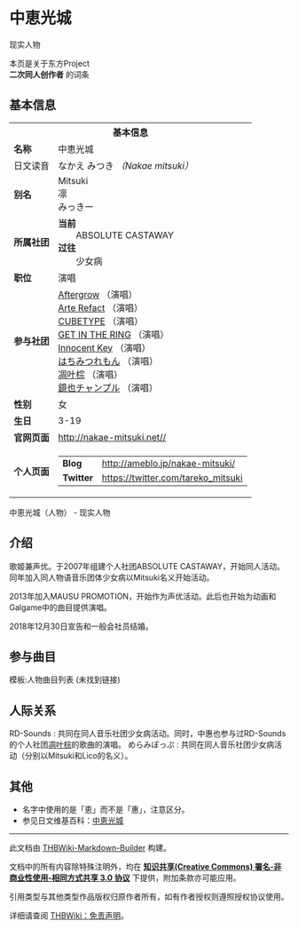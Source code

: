 # 中恵光城

<!-- source html: G:\repos\THBWiki-Markdown-Builder\THBWikiMarkdown\Temp\main\8\8e\ns0%3A%E4%B8%AD%E6%81%B5%E5%85%89%E5%9F%8E.html -->

现实人物

本页是关于东方Project  
 **二次同人创作者** 的词条
## 基本信息

<table><tbody><tr><th colspan="3">基本信息</th></tr><tr><td class="label"><b>名称</b></td><td> 中恵光城 </td></tr><tr><td class="label">日文读音</td><td> なかえ みつき <i>（Nakae mitsuki）</i> </td></tr><tr><td class="label"><b>别名</b></td><td>Mitsuki<br>凛<br>みっきー</td></tr><tr><td class="label"><b>所属社团</b></td><td><b>当前</b><div style="margin-left:2em;">ABSOLUTE CASTAWAY</div><b>过往</b><div style="margin-left:2em;">少女病</div></td></tr><tr><td class="label"><b>职位</b></td><td>演唱</td></tr><tr><td class="label"><b>参与社团</b></td><td><a href="./Aftergrow.md" title="Aftergrow">Aftergrow</a> （演唱）<br><a href="./Arte_Refact.md" title="Arte Refact">Arte Refact</a> （演唱）<br><a href="./CUBETYPE.md" title="CUBETYPE">CUBETYPE</a> （演唱）<br><a href="./GET_IN_THE_RING.md" title="GET IN THE RING">GET IN THE RING</a> （演唱）<br><a href="./Innocent_Key.md" title="Innocent Key">Innocent Key</a> （演唱）<br><a href="./はちみつれもん.md" title="はちみつれもん">はちみつれもん</a> （演唱）<br><a href="./凋叶棕.md" title="凋叶棕">凋叶棕</a> （演唱）<br><a href="/index.php?title=%E9%8F%A1%E4%B9%9F%E3%83%81%E3%83%A3%E3%83%B3%E3%83%97%E3%83%AB&amp;action=edit&amp;redlink=1" class="new" title="鏡也チャンプル（页面不存在）">鏡也チャンプル</a> （演唱）</td></tr><tr><td class="label"><b>性别</b></td><td>女</td></tr><tr><td class="label"><b>生日</b></td><td>3-19</td></tr><tr><td class="label"><b>官网页面</b></td><td><a rel="nofollow" class="external free" href="http://nakae-mitsuki.net//">http://nakae-mitsuki.net//</a></td></tr><tr><td class="label"><b>个人页面</b></td><td><table border="0" cellspacing="0" cellpadding="0"><tbody><tr><td><b>Blog</b></td><td><a rel="nofollow" class="external free" href="http://ameblo.jp/nakae-mitsuki/">http://ameblo.jp/nakae-mitsuki/</a></td></tr><tr><td><b>Twitter</b></td><td><a rel="nofollow" class="external free" href="https://twitter.com/tareko_mitsuki">https://twitter.com/tareko_mitsuki</a></td></tr></tbody></table></td></tr></tbody></table>

中恵光城（人物） - 现实人物
## 介绍
  
歌姬兼声优。于2007年组建个人社团ABSOLUTE CASTAWAY，开始同人活动。同年加入同人物语音乐团体少女病以Mitsuki名义开始活动。
  
  
2013年加入MAUSU PROMOTION，开始作为声优活动。此后也开始为动画和Galgame中的曲目提供演唱。
  
  
2018年12月30日宣告和一般会社员结婚。
  

## 参与曲目
  
模板:人物曲目列表 (未找到链接)
  

## 人际关系
RD-Sounds
: 共同在同人音乐社团少女病活动。同时，中惠也参与过RD-Sounds的个人社团[凋叶棕](./凋叶棕.md)的歌曲的演唱。
めらみぽっぷ
: 共同在同人音乐社团少女病活动（分别以Mitsuki和Lico的名义）。

## 其他
- 名字中使用的是「恵」而不是「惠」，注意区分。
- 参见日文维基百科：[中恵光城](https://en.wikipedia.org/wiki/ja:中恵光城)





---

此文档由 [THBWiki-Markdown-Builder](https://github.com/Delsin-Yu/THBWiki-Markdown-Builder) 构建。

文档中的所有内容除特殊注明外，均在 [**知识共享(Creative Commons) 署名-非商业性使用-相同方式共享 3.0 协议**](https://creativecommons.org/licenses/by-sa/3.0/deed.zh-hans) 下提供，附加条款亦可能应用。

引用类型与其他类型作品版权归原作者所有，如有作者授权则遵照授权协议使用。

详细请查阅 [THBWiki：免责声明](https://thbwiki.cc/THBWiki:%E5%85%8D%E8%B4%A3%E5%A3%B0%E6%98%8E)。


